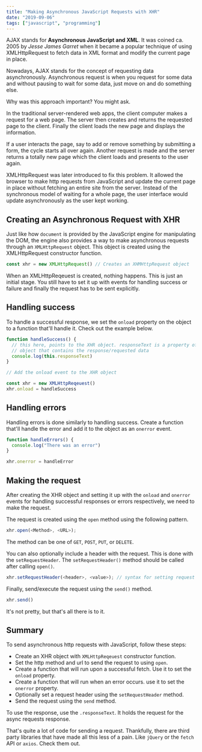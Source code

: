 ```yaml
---
title: "Making Asynchronous JavaScript Requests with XHR"
date: "2019-09-06"
tags: ["javascript", "programming"]
---
```


AJAX stands for **Asynchronous JavaScript and XML**. It was coined ca. 2005 by
_Jesse James Garret_ when it became a popular technique of using XMLHttpRequest
to fetch data in XML format and modify the current page in place.

Nowadays, AJAX stands for the concept of requesting data asynchronously.
Asynchronous request is when you request for some data and without pausing to
wait for some data, just move on and do something else.

Why was this approach important? You might ask.

In the traditional server-rendered web apps, the client computer makes a request
for a web page. The server then creates and returns the requested page to the
client. Finally the client loads the new page and displays the information.

If a user interacts the page, say to add or remove something by submitting a
form, the cycle starts all over again. Another request is made and the server
returns a totally new page which the client loads and presents to the user
again.

XMLHttpRequest was later introduced to fix this problem. It allowed the browser
to make http requests from JavaScript and update the current page in place
without fetching an entire site from the server. Instead of the synchronous
model of waiting for a whole page, the user interface would update
asynchronously as the user kept working.

## Creating an Asynchronous Request with XHR

Just like how `document` is provided by the JavaScript engine for manipulating
the DOM, the engine also provides a way to make asynchronous requests through an
`XMLHttpRequest` object. This object is created using the XMLHttpRequest
constructor function.

```js
const xhr = new XMLHttpRequest() // Creates an XHMHttpRequest object
```

When an XMLHttpReqeuest is created, nothing happens. This is just an initial
stage. You still have to set it up with events for handling success or failure
and finally the request has to be sent explicitly.

## Handling success

To handle a successful response, we set the `onload` property on the object to a
function that'll handle it. Check out the example below.

```js
function handleSuccess() {
  // this here, points to the XHR object. responseText is a property of the XHR
  // object that contains the response/requested data
  console.log(this.responseText)
}

// Add the onload event to the XHR object

const xhr = new XMLHttpReqeuest()
xhr.onload = handleSuccess
```

## Handling errors

Handling errors is done similarly to handling success. Create a function that'll
handle the error and add it to the object as an `onerror` event.

```js
function handleErrors() {
  console.log("There was an error")
}

xhr.onerror = handleError
```

## Making the request

After creating the XHR object and setting it up with the `onload` and `onerror`
events for handling successful responses or errors respectively, we need to make
the request.

The request is created using the `open` method using the following pattern.

```js
xhr.open(<Method>, <URL>);
```

The method can be one of `GET`, `POST`, `PUT`, or `DELETE`.

You can also optionally include a header with the request. This is done with the
`setRequestHeader`. The `setRequestHeader()` method should be called after
calling `open()`.

```js
xhr.setRequestHeader(<header>, <value>); // syntax for setting request header
```

Finally, send/execute the request using the `send()` method.

```js
xhr.send()
```

It's not pretty, but that's all there is to it.

## Summary

To send asynchronous http requests with JavaScript, follow these steps:

- Create an XHR object with `XMLHttpReqeuest` constructor function.
- Set the http method and url to send the request to using `open`.
- Create a function that will run upon a successful fetch. Use it to set the
  `onload` property.
- Create a function that will run when an error occurs. use it to set the
  `onerror` property.
- Optionally set a request header using the `setRequestHeader` method.
- Send the request using the `send` method.

To use the response, use the `.responseText`. It holds the request for the async
requests response.

That's quite a lot of code for sending a request. Thankfully, there are third
party libraries that have made all this less of a pain. Like `jQuery` or the
`fetch` API or `axios`. Check them out.
